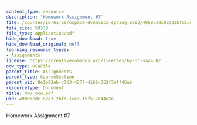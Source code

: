 ```yaml
---
content_type: resource
description: 'Homework Assignment #7'
file: /courses/16-61-aerospace-dynamics-spring-2003/49005cdc82a32bfd1ce3f5f517c44e2e_hw7_ocw.pdf
file_size: 59339
file_type: application/pdf
hide_download: true
hide_download_original: null
learning_resource_types:
- Assignments
license: https://creativecommons.org/licenses/by-nc-sa/4.0/
ocw_type: OCWFile
parent_title: Assignments
parent_type: CourseSection
parent_uid: 8e1b02eb-c7d3-4277-4166-352f7aff46ab
resourcetype: Document
title: hw7_ocw.pdf
uid: 49005cdc-82a3-2bfd-1ce3-f5f517c44e2e
---
```

Homework Assignment #7